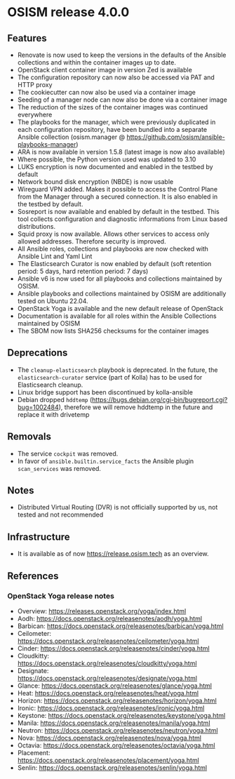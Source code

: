 # OSISM release 4.0.0

## Features

* Renovate is now used to keep the versions in the defaults of the Ansible
  collections and within the container images up to date.
* OpenStack client container image in version Zed is available
* The configuration repository can now also be accessed via PAT and HTTP
  proxy
* The cookiecutter can now also be used via a container image
* Seeding of a manager node can now also be done via a container image
* The reduction of the sizes of the container images was continued everywhere
* The playbooks for the manager, which were previously duplicated in each
  configuration repository, have been bundled into a separate Ansible collection
  (osism.manager @ https://github.com/osism/ansible-playbooks-manager)
* ARA is now available in version 1.5.8 (latest image is now also available)
* Where possible, the Python version used was updated to 3.10
* LUKS encryption is now documented and enabled in the testbed by default
* Network bound disk encryption (NBDE) is now usable
* Wireguard VPN added. Makes it possible to access the Control Plane from the
  Manager through a secured connection. It is also enabled in the testbed by
  default.
* Sosreport is now available and enabled by default in the testbed. This tool 
  collects configuration and diagnostic informations from Linux based
  distributions.
* Squid proxy is now available. Allows other services to access only allowed
  addresses. Therefore security is improved.
* All Ansible roles, collections and playbooks are now checked with Ansible
  Lint and Yaml Lint
* The Elasticsearch Curator is now enabled by default (soft retention period: 5 days,
  hard retention period: 7 days)
* Ansible v6 is now used for all playbooks and collections maintained by OSISM.
* Ansible playbooks and collections maintained by OSISM are additionally tested
  on Ubuntu 22.04.
* OpenStack Yoga is available and the new default release of OpenStack
* Documentation is available for all roles within the Ansible Collections
  maintained by OSISM
* The SBOM now lists SHA256 checksums for the container images

## Deprecations

* The ``cleanup-elasticsearch`` playbook is deprecated. In the future,
  the ``elasticsearch-curator`` service (part of Kolla) has to be used
  for Elasticsearch cleanup.
* Linux bridge support has been discontinued by kolla-ansible
* Debian dropped ``hddtemp`` (https://bugs.debian.org/cgi-bin/bugreport.cgi?bug=1002484),
  therefore we will remove hddtemp in the future and replace it with drivetemp

## Removals

* The service ``cockpit`` was removed.
* In favor of ``ansible.builtin.service_facts`` the Ansible plugin
  ``scan_services`` was removed.

## Notes

* Distributed Virtual Routing (DVR) is not officially supported by us,
  not tested and not recommended

## Infrastructure

* It is available as of now https://release.osism.tech as an overview.

## References

### OpenStack Yoga release notes

* Overview: https://releases.openstack.org/yoga/index.html
* Aodh: https://docs.openstack.org/releasenotes/aodh/yoga.html
* Barbican: https://docs.openstack.org/releasenotes/barbican/yoga.html
* Ceilometer: https://docs.openstack.org/releasenotes/ceilometer/yoga.html
* Cinder: https://docs.openstack.org/releasenotes/cinder/yoga.html
* Cloudkitty: https://docs.openstack.org/releasenotes/cloudkitty/yoga.html
* Designate: https://docs.openstack.org/releasenotes/designate/yoga.html
* Glance: https://docs.openstack.org/releasenotes/glance/yoga.html
* Heat: https://docs.openstack.org/releasenotes/heat/yoga.html
* Horizon: https://docs.openstack.org/releasenotes/horizon/yoga.html
* Ironic: https://docs.openstack.org/releasenotes/ironic/yoga.html
* Keystone: https://docs.openstack.org/releasenotes/keystone/yoga.html
* Manila: https://docs.openstack.org/releasenotes/manila/yoga.html
* Neutron: https://docs.openstack.org/releasenotes/neutron/yoga.html
* Nova: https://docs.openstack.org/releasenotes/nova/yoga.html
* Octavia: https://docs.openstack.org/releasenotes/octavia/yoga.html
* Placement: https://docs.openstack.org/releasenotes/placement/yoga.html
* Senlin: https://docs.openstack.org/releasenotes/senlin/yoga.html
